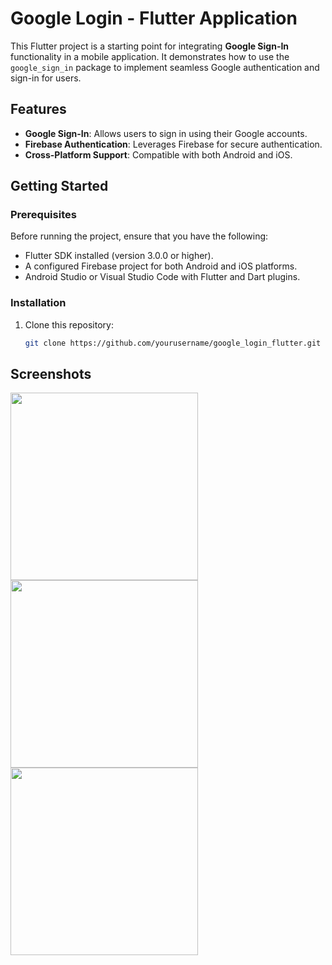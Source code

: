 # Google Login - Flutter Application

This Flutter project is a starting point for integrating **Google Sign-In** functionality in a mobile application. It demonstrates how to use the `google_sign_in` package to implement seamless Google authentication and sign-in for users.

## Features
- **Google Sign-In**: Allows users to sign in using their Google accounts.
- **Firebase Authentication**: Leverages Firebase for secure authentication.
- **Cross-Platform Support**: Compatible with both Android and iOS.

## Getting Started

### Prerequisites
Before running the project, ensure that you have the following:
- Flutter SDK installed (version 3.0.0 or higher).
- A configured Firebase project for both Android and iOS platforms.
- Android Studio or Visual Studio Code with Flutter and Dart plugins.

### Installation

1. Clone this repository:
   ```bash
   git clone https://github.com/yourusername/google_login_flutter.git

## Screenshots
<img src="https://blogger.googleusercontent.com/img/a/AVvXsEgxi79UEaxbXHbwzaL3aqCaLoVu5GwJySIub9LKhv_w4cdh03bZjzzXRBXE0M9WBaI4x0FQn70XjP4lo3kSLp8F_aggnYTXNkYydWVv3TKJWqWTHFwPqBk3E6vaDKsjjQNXrWgpUHDTxBshNIIzx4RLW_wUb-PE70k2GAXQGJZmEbu_zU47YJz1BckHvzE" width="300px" /> <img src="https://blogger.googleusercontent.com/img/a/AVvXsEgPgJ8OzKAeuu4YHcbAhcXMIeBrvJGZExM2ECEwDOf66ofvG4yzHj1-Ib8WVpXgpo_w0jaYa8qksKbxiGzYFYRg3AsxFukGwF7lXIGsXVVFS9Z9SWS1oDx5f75akZaLEAqvAtWcqAQ1SEWAAZQsVTQEsmh5kyP4eGmTCPgBVyjuYsze1roZXJxKJ1zwy_o" width="300px" /> <img src="https://blogger.googleusercontent.com/img/a/AVvXsEh-9uKL1Obt52SHHjL_4YHX-_bPPP7ZxWEog4UrY7iuT7vm4Cfh1XizLmdFdo4Wy78uRepxHZNOgfnMOYEjRMGuVtew_sXuDphKVpSJyl1KdI6JNoANzcsBSqasajJDwebLAw98dVgg_rqBPaBMoUP87uvLIRW1CqN8OSikTknXOQkVRshcfBCwgC8XNd0" width="300px" />


